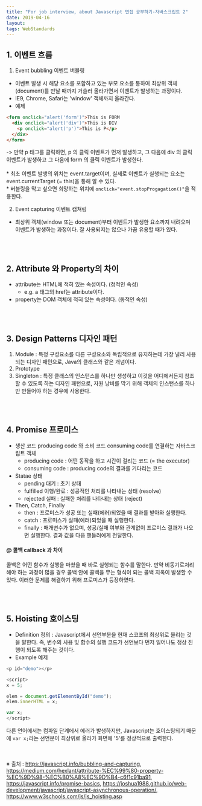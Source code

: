 ```yaml
---
title: "For job interview, about Javascript 면접 공부하기-자바스크립트 2"
date: 2019-04-16
layout:
tags: WebStandards
---
```


## 1. 이벤트 흐름
1. Event bubbling 이벤트 버블링
- 이벤트 발생 시 해당 요소를 포함하고 있는 부모 요소를 통하여 최상위 객체(document)를 만날 때까지 거슬러 올라가면서 이벤트가 발생하는 과정이다.
- IE9, Chrome, Safari는 'window' 객체까지 올라간다. 
- 예제

```html
<form onclick="alert('form')">This is FORM
  <div onclick="alert('div')">This is DIV
    <p onclick="alert('p')">This is P</p>
  </div>
</form>
```

-> 만약 p 태그를 클릭하면, p 의 클릭 이벤트가 먼저 발생하고, 그 다음에 div 의 클릭 이벤트가 발생하고 그 다음에 form 의 클릭 이벤트가 발생한다.
<br><br> * 최초 이벤트 발생의 위치는 event.target이며, 실제로 이벤트가 실행되는 요소는 event.currentTarget (= this)을 통해 알 수 있다.
<br> * 버블링을 막고 싶으면 희망하는 위치에 `onclick="event.stopProgagation()"`을 적용한다.

2. Event capturing 이벤트 캡쳐링
- 최상위 객체(window 또는 document)부터 이벤트가 발생한 요소까지 내려오며 이벤트가 발생하는 과정이다. 잘 사용되지는 않으나 가끔 유용할 때가 있다.

<br><br>
## 2. Attribute 와 Property의 차이
- attribute는 HTML에 적혀 있는 속성이다. (정적인 속성)
  - e.g. a 태그의 href는 attribute이다.
- property는 DOM 객체에 적혀 있는 속성이다. (동적인 속성)

<br><br>
## 3. Design Patterns 디자인 패턴
1. Module : 특정 구성요소를 다른 구성요소와 독립적으로 유지하는데 가장 널리 사용되는 디자인 패턴으로, Java의 클래스와 같은 개념이다.
2. Prototype
3. Singleton : 특정 클래스의 인스턴스를 하나만 생성하고 이것을 어디에서든지 참조할 수 있도록 하는 디자인 패턴으로, 자원 낭비를 막기 위해 객체의 인스턴스를 하나만 만들어야 하는 경우에 사용한다.

<br><br>
## 4. Promise 프로미스
- 생산 코드 producing code 와 소비 코드 consuming code를 연결하는 자바스크립트 객체
  - producing code : 어떤 동작을 하고 시간이 걸리는 코드 (= the executor)
  - consuming code : producing code의 결과를 기다리는 코드
- Statae 상태
  - pending 대기 : 초기 상태
  - fulfilled 이행/완료 : 성공적인 처리를 나타내는 상태 (resolve)
  - rejected 실패 : 실패한 처리를 나타내는 상태 (reject)
- Then, Catch, Finally
  - then : 프로미스가 성공 또는 실패(에러)되었을 때 결과를 받아와 실행한다.
  - catch : 프로미스가 실패(에러)되었을 때 실행한다.
  - finally : 매개변수가 없으며, 성공/실패 여부와 관계없이 프로미스 결과가 나오면 실행한다. 결과 값을 다음 핸들러에게 전달한다.

#### @ 콜백 callback 과 차이
콜백은 어떤 함수가 실행을 마쳤을 때 바로 실행되는 함수를 말한다. 만약 비동기로처리해야 하는 과정이 많을 경우 콜백 안에 콜백을 무는 형식이 되는 콜백 지옥이 발생할 수 있다. 이러한 문제를 해결하기 위해 프로미스가 등장하였다.

<br><br>
## 5. Hoisting 호이스팅
- Definition 정의 : Javascript에서 선언부분을 현재 스코프의 최상위로 올리는 것을 말한다. 즉, 변수의 사용 및 함수의 실행 코드가 선언보다 먼저 일어나도 정상 진행이 되도록 해주는 것이다.
- Example 예제
```javascript
<p id="demo"></p>

<script>
x = 5;

elem = document.getElementById("demo");
elem.innerHTML = x;           

var x;
</script>
```
다른 언어에서는 컴파일 단계에서 에러가 발생하지만, Javascript는 호이스팅되기 때문에 `var x;`라는 선언문이 최상위로 올라가 화면에 '5'를 정상적으로 출력한다.


<br><br>
※ 출처 : https://javascript.info/bubbling-and-capturing, https://medium.com/hexlant/attribute-%EC%99%80-property-%EC%9D%98-%EC%B0%A8%EC%9D%B4-c6f1c91ba91, https://javascript.info/promise-basics, https://joshua1988.github.io/web-development/javascript/javascript-asynchronous-operation/, https://www.w3schools.com/js/js_hoisting.asp
